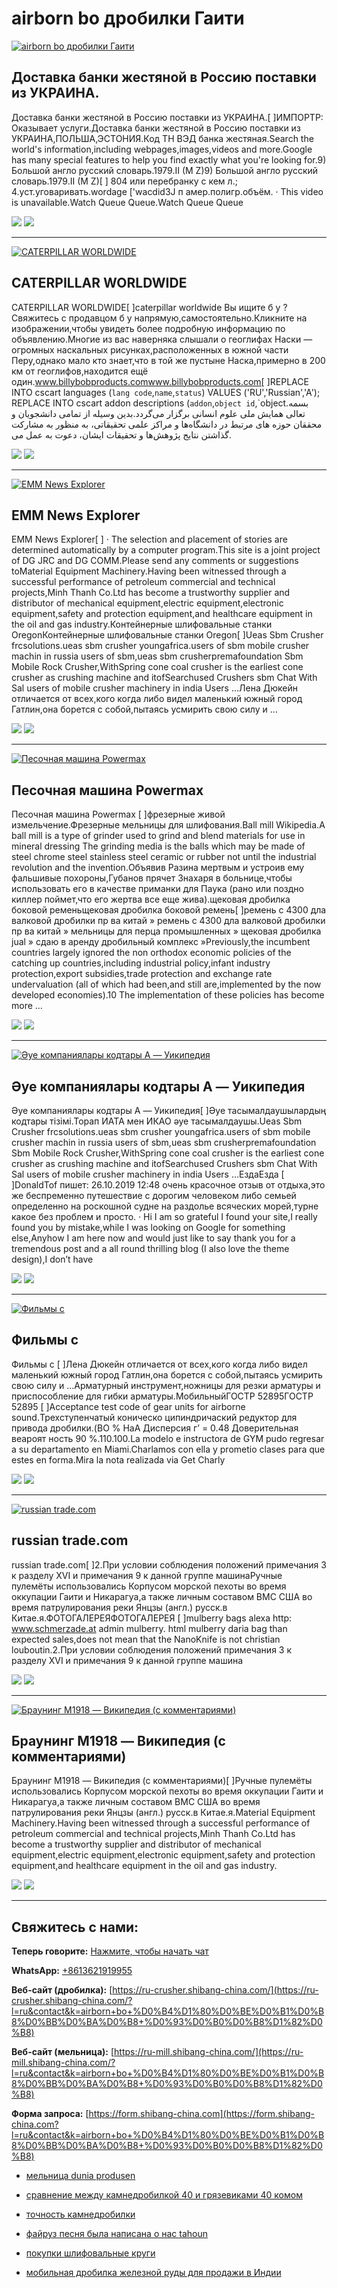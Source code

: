 # airborn bo дробилки Гаити

<a href="https://swt.shibang-china.com/?l=ru&img&k=airborn+bo+%D0%B4%D1%80%D0%BE%D0%B1%D0%B8%D0%BB%D0%BA%D0%B8+%D0%93%D0%B0%D0%B8%D1%82%D0%B8" target="_blank">![airborn bo дробилки Гаити](http://static.shibang-china.com/all-800x300/727.jpg)</a>

## Доставка банки жестяной в Россию поставки из УКРАИНА.
Доставка банки жестяной в Россию поставки из УКРАИНА.[ ]ИМПОРТР: Оказывает услуги.Доставка банки жестяной в Россию поставки из УКРАИНА,ПОЛЬША,ЭСТОНИЯ.Код ТН ВЭД банка жестяная.Search the world's information,including webpages,images,videos and more.Google has many special features to help you find exactly what you're looking for.9) Большой англо русский словарь.1979.II (M Z)9) Большой англо русский словарь.1979.II (M Z)[ ] 804 или перебранку с кем л.; 4.уст.уговаривать.wordage ['wacdid3J п амер.полигр.объём.&nbsp;&#0183;&#32;This video is unavailable.Watch Queue Queue.Watch Queue Queue


<a href="https://whatsapp.shibangsoft.com/WhatsApp.php" target="_blank" title="WhatsApp">![](http://static.shibang-china.com/icon/whatsapp.png)</a> <a href="https://swt.shibang-china.com/?l=ru&icon&k=airborn+bo+%D0%B4%D1%80%D0%BE%D0%B1%D0%B8%D0%BB%D0%BA%D0%B8+%D0%93%D0%B0%D0%B8%D1%82%D0%B8" target="_blank">![](http://static.shibang-china.com/icon/chat-ru.png)</a>

---

<a href="https://swt.shibang-china.com/?l=ru&img&k=airborn+bo+%D0%B4%D1%80%D0%BE%D0%B1%D0%B8%D0%BB%D0%BA%D0%B8+%D0%93%D0%B0%D0%B8%D1%82%D0%B8" target="_blank">![CATERPILLAR WORLDWIDE](http://static.shibang-china.com/all-800x300/331.jpg)</a>

## CATERPILLAR WORLDWIDE
CATERPILLAR WORLDWIDE[ ]caterpillar worldwide Вы ищите б у ? Свяжитесь с продавцом б у напрямую,самостоятельно.Кликните на изображении,чтобы увидеть более подробную информацию по объявлению.Многие из вас наверняка слышали о геоглифах Наски — огромных наскальных рисунках,расположенных в южной части Перу,однако мало кто знает,что в той же пустыне Наска,примерно в 200 км от геоглифов,находится ещё один.www.billybobproducts.comwww.billybobproducts.com[ ]REPLACE INTO cscart languages (`lang code`,`name`,`status`) VALUES ('RU','Russian','A'); REPLACE INTO cscart addon descriptions (`addon`,`object id`,`object.بسمه‌ تعالی همایش ملی علوم انسانی برگزار می‌گردد.بدین وسیله از تمامی دانشجویان و محققان حوزه های مرتبط در دانشگاه‌ها و مراکز علمی تحقیقاتی، به منظور به مشارکت گذاشتن نتایج پژوهش‌ها و تحقیقات ایشان، دعوت به عمل می.


<a href="https://whatsapp.shibangsoft.com/WhatsApp.php" target="_blank" title="WhatsApp">![](http://static.shibang-china.com/icon/whatsapp.png)</a> <a href="https://swt.shibang-china.com/?l=ru&icon&k=airborn+bo+%D0%B4%D1%80%D0%BE%D0%B1%D0%B8%D0%BB%D0%BA%D0%B8+%D0%93%D0%B0%D0%B8%D1%82%D0%B8" target="_blank">![](http://static.shibang-china.com/icon/chat-ru.png)</a>

---

<a href="https://swt.shibang-china.com/?l=ru&img&k=airborn+bo+%D0%B4%D1%80%D0%BE%D0%B1%D0%B8%D0%BB%D0%BA%D0%B8+%D0%93%D0%B0%D0%B8%D1%82%D0%B8" target="_blank">![EMM News Explorer](http://static.shibang-china.com/all-800x300/1055.jpg)</a>

## EMM News Explorer
EMM News Explorer[ ]&nbsp;&#0183;&#32;The selection and placement of stories are determined automatically by a computer program.This site is a joint project of DG JRC and DG COMM.Please send any comments or suggestions toMaterial Equipment Machinery.Having been witnessed through a successful performance of petroleum commercial and technical projects,Minh Thanh Co.Ltd has become a trustworthy supplier and distributor of mechanical equipment,electric equipment,electronic equipment,safety and protection equipment,and healthcare equipment in the oil and gas industry.Контейнерные шлифовальные станки OregonКонтейнерные шлифовальные станки Oregon[ ]Ueas Sbm Crusher frcsolutions.ueas sbm crusher youngafrica.users of sbm mobile crusher machin in russia users of sbm,ueas sbm crusherpremafoundation Sbm Mobile Rock Crusher,WithSpring cone coal crusher is the earliest cone crusher as crushing machine and itofSearchused Crushers sbm Chat With Sal users of mobile crusher machinery in india Users …Лена Дюкейн отличается от всех,кого когда либо видел маленький южный город Гатлин,она борется с собой,пытаясь усмирить свою силу и …


<a href="https://whatsapp.shibangsoft.com/WhatsApp.php" target="_blank" title="WhatsApp">![](http://static.shibang-china.com/icon/whatsapp.png)</a> <a href="https://swt.shibang-china.com/?l=ru&icon&k=airborn+bo+%D0%B4%D1%80%D0%BE%D0%B1%D0%B8%D0%BB%D0%BA%D0%B8+%D0%93%D0%B0%D0%B8%D1%82%D0%B8" target="_blank">![](http://static.shibang-china.com/icon/chat-ru.png)</a>

---

<a href="https://swt.shibang-china.com/?l=ru&img&k=airborn+bo+%D0%B4%D1%80%D0%BE%D0%B1%D0%B8%D0%BB%D0%BA%D0%B8+%D0%93%D0%B0%D0%B8%D1%82%D0%B8" target="_blank">![Песочная машина Powermax](http://static.shibang-china.com/all-800x300/708.jpg)</a>

## Песочная машина Powermax
Песочная машина Powermax [ ]фрезерные живой измельчение.Фрезерные мельницы для шлифования.Ball mill Wikipedia.A ball mill is a type of grinder used to grind and blend materials for use in mineral dressing The grinding media is the balls which may be made of steel chrome steel stainless steel ceramic or rubber not until the industrial revolution and the invention.Объявив Разина мертвым и устроив ему фальшивые похороны,Губанов прячет Знахаря в больнице,чтобы использовать его в качестве приманки для Паука (рано или поздно киллер поймет,что его жертва все еще жива).щековая дробилка боковой ременьщековая дробилка боковой ремень[ ]ремень с 4300 дла валковой дробилки пр ва китай &#187; ремень с 4300 дла валковой дробилки пр ва китай &#187; мельницы для перца промышленных &#187; щековая дробилка jual &#187; сдаю в аренду дробильный комплекс &#187;Previously,the incumbent countries largely ignored the non orthodox economic policies of the catching up countries,including industrial policy,infant industry protection,export subsidies,trade protection and exchange rate undervaluation (all of which had been,and still are,implemented by the now developed economies).10 The implementation of these policies has become more …


<a href="https://whatsapp.shibangsoft.com/WhatsApp.php" target="_blank" title="WhatsApp">![](http://static.shibang-china.com/icon/whatsapp.png)</a> <a href="https://swt.shibang-china.com/?l=ru&icon&k=airborn+bo+%D0%B4%D1%80%D0%BE%D0%B1%D0%B8%D0%BB%D0%BA%D0%B8+%D0%93%D0%B0%D0%B8%D1%82%D0%B8" target="_blank">![](http://static.shibang-china.com/icon/chat-ru.png)</a>

---

<a href="https://swt.shibang-china.com/?l=ru&img&k=airborn+bo+%D0%B4%D1%80%D0%BE%D0%B1%D0%B8%D0%BB%D0%BA%D0%B8+%D0%93%D0%B0%D0%B8%D1%82%D0%B8" target="_blank">![Әуе компаниялары кодтары A — Уикипедия](http://static.shibang-china.com/all-800x300/840.jpg)</a>

## Әуе компаниялары кодтары A — Уикипедия
Әуе компаниялары кодтары A — Уикипедия[ ]Әуе тасымалдаушылардың кодтары тізімі.Торап ИАТА мен ИКАО әуе тасымалдаушы.Ueas Sbm Crusher frcsolutions.ueas sbm crusher youngafrica.users of sbm mobile crusher machin in russia users of sbm,ueas sbm crusherpremafoundation Sbm Mobile Rock Crusher,WithSpring cone coal crusher is the earliest cone crusher as crushing machine and itofSearchused Crushers sbm Chat With Sal users of mobile crusher machinery in india Users …ЕздаЕзда [ ]DonaldTof пишет: 26.10.2019 12:48 очень красочное отзыв от отдыха,это же беспременно путешествие с дорогим человеком либо семьей определенно на роскошной судне на раздолье всяческих морей,турне какое без проблем и просто.&nbsp;&#0183;&#32;Hi I am so grateful I found your site,I really found you by mistake,while I was looking on Google for something else,Anyhow I am here now and would just like to say thank you for a tremendous post and a all round thrilling blog (I also love the theme design),I don’t have


<a href="https://whatsapp.shibangsoft.com/WhatsApp.php" target="_blank" title="WhatsApp">![](http://static.shibang-china.com/icon/whatsapp.png)</a> <a href="https://swt.shibang-china.com/?l=ru&icon&k=airborn+bo+%D0%B4%D1%80%D0%BE%D0%B1%D0%B8%D0%BB%D0%BA%D0%B8+%D0%93%D0%B0%D0%B8%D1%82%D0%B8" target="_blank">![](http://static.shibang-china.com/icon/chat-ru.png)</a>

---

<a href="https://swt.shibang-china.com/?l=ru&img&k=airborn+bo+%D0%B4%D1%80%D0%BE%D0%B1%D0%B8%D0%BB%D0%BA%D0%B8+%D0%93%D0%B0%D0%B8%D1%82%D0%B8" target="_blank">![Фильмы с](http://static.shibang-china.com/all-800x300/574.jpg)</a>

## Фильмы с
Фильмы с [ ]Лена Дюкейн отличается от всех,кого когда либо видел маленький южный город Гатлин,она борется с собой,пытаясь усмирить свою силу и …Арматурный инструмент,ножницы для резки арматуры и приспособление для гибки арматуры.МобильныйГОСТР 52895ГОСТР 52895 [ ]Acceptance test code of gear units for airborne sound.Трехступенчатый коническо ципиндричаский редуктор для привода дробилки.(BO % HaA Дисперсия г’ = 0.48 Доверительная веароят ность 90 %.110.100.La modelo e instructora de GYM pudo regresar a su departamento en Miami.Charlamos con ella y prometio clases para que estes en forma.Mira la nota realizada via Get Charly


<a href="https://whatsapp.shibangsoft.com/WhatsApp.php" target="_blank" title="WhatsApp">![](http://static.shibang-china.com/icon/whatsapp.png)</a> <a href="https://swt.shibang-china.com/?l=ru&icon&k=airborn+bo+%D0%B4%D1%80%D0%BE%D0%B1%D0%B8%D0%BB%D0%BA%D0%B8+%D0%93%D0%B0%D0%B8%D1%82%D0%B8" target="_blank">![](http://static.shibang-china.com/icon/chat-ru.png)</a>

---

<a href="https://swt.shibang-china.com/?l=ru&img&k=airborn+bo+%D0%B4%D1%80%D0%BE%D0%B1%D0%B8%D0%BB%D0%BA%D0%B8+%D0%93%D0%B0%D0%B8%D1%82%D0%B8" target="_blank">![russian trade.com](http://static.shibang-china.com/all-800x300/828.jpg)</a>

## russian trade.com
russian trade.com[ ]2.При условии соблюдения положений примечания 3 к разделу XVI и примечания 9 к данной группе машинаРучные пулемёты использовались Корпусом морской пехоты во время оккупации Гаити и Никарагуа,а также личным составом ВМС США во время патрулирования реки Янцзы (англ.) русск.в Китае.я.ФОТОГАЛЕРЕЯФОТОГАЛЕРЕЯ [ ]mulberry bags alexa http: www.schmerzade.at admin mulberry. html mulberry daria bag than expected sales,does not mean that the NanoKnife is not christian louboutin.2.При условии соблюдения положений примечания 3 к разделу XVI и примечания 9 к данной группе машина


<a href="https://whatsapp.shibangsoft.com/WhatsApp.php" target="_blank" title="WhatsApp">![](http://static.shibang-china.com/icon/whatsapp.png)</a> <a href="https://swt.shibang-china.com/?l=ru&icon&k=airborn+bo+%D0%B4%D1%80%D0%BE%D0%B1%D0%B8%D0%BB%D0%BA%D0%B8+%D0%93%D0%B0%D0%B8%D1%82%D0%B8" target="_blank">![](http://static.shibang-china.com/icon/chat-ru.png)</a>

---

<a href="https://swt.shibang-china.com/?l=ru&img&k=airborn+bo+%D0%B4%D1%80%D0%BE%D0%B1%D0%B8%D0%BB%D0%BA%D0%B8+%D0%93%D0%B0%D0%B8%D1%82%D0%B8" target="_blank">![Браунинг M1918 — Википедия (с комментариями)](http://static.shibang-china.com/all-800x300/637.jpg)</a>

## Браунинг M1918 — Википедия (с комментариями)
Браунинг M1918 — Википедия (с комментариями)[ ]Ручные пулемёты использовались Корпусом морской пехоты во время оккупации Гаити и Никарагуа,а также личным составом ВМС США во время патрулирования реки Янцзы (англ.) русск.в Китае.я.Material Equipment Machinery.Having been witnessed through a successful performance of petroleum commercial and technical projects,Minh Thanh Co.Ltd has become a trustworthy supplier and distributor of mechanical equipment,electric equipment,electronic equipment,safety and protection equipment,and healthcare equipment in the oil and gas industry.

<a href="https://whatsapp.shibangsoft.com/WhatsApp.php" target="_blank" title="WhatsApp">![](http://static.shibang-china.com/icon/whatsapp.png)</a> <a href="https://swt.shibang-china.com/?l=ru&icon&k=airborn+bo+%D0%B4%D1%80%D0%BE%D0%B1%D0%B8%D0%BB%D0%BA%D0%B8+%D0%93%D0%B0%D0%B8%D1%82%D0%B8" target="_blank">![](http://static.shibang-china.com/icon/chat-ru.png)</a>

---
## Свяжитесь с нами:

**Теперь говорите:** [Нажмите, чтобы начать чат](https://swt.shibang-china.com?l=ru&contact&k=airborn+bo+%D0%B4%D1%80%D0%BE%D0%B1%D0%B8%D0%BB%D0%BA%D0%B8+%D0%93%D0%B0%D0%B8%D1%82%D0%B8)

**WhatsApp:**  [+8613621919955](https://whatsapp.shibangsoft.com/WhatsApp.php)

**Веб-сайт (дробилка):** [https://ru-crusher.shibang-china.com/](https://ru-crusher.shibang-china.com/?l=ru&contact&k=airborn+bo+%D0%B4%D1%80%D0%BE%D0%B1%D0%B8%D0%BB%D0%BA%D0%B8+%D0%93%D0%B0%D0%B8%D1%82%D0%B8)

**Веб-сайт (мельница):** [https://ru-mill.shibang-china.com/](https://ru-mill.shibang-china.com/?l=ru&contact&k=airborn+bo+%D0%B4%D1%80%D0%BE%D0%B1%D0%B8%D0%BB%D0%BA%D0%B8+%D0%93%D0%B0%D0%B8%D1%82%D0%B8)

**Форма запроса:** [https://form.shibang-china.com](https://form.shibang-china.com?l=ru&contact&k=airborn+bo+%D0%B4%D1%80%D0%BE%D0%B1%D0%B8%D0%BB%D0%BA%D0%B8+%D0%93%D0%B0%D0%B8%D1%82%D0%B8)

* [мельница dunia produsen](../118/%D0%BC%D0%B5%D0%BB%D1%8C%D0%BD%D0%B8%D1%86%D0%B0%20dunia%20produsen.md)

* [сравнение между камнедробилкой 40 и грязевиками 40 комом](../118/%D1%81%D1%80%D0%B0%D0%B2%D0%BD%D0%B5%D0%BD%D0%B8%D0%B5%20%D0%BC%D0%B5%D0%B6%D0%B4%D1%83%20%D0%BA%D0%B0%D0%BC%D0%BD%D0%B5%D0%B4%D1%80%D0%BE%D0%B1%D0%B8%D0%BB%D0%BA%D0%BE%D0%B9%2040%20%D0%B8%20%D0%B3%D1%80%D1%8F%D0%B7%D0%B5%D0%B2%D0%B8%D0%BA%D0%B0%D0%BC%D0%B8%2040%20%D0%BA%D0%BE%D0%BC%D0%BE%D0%BC.md)

* [точность камнедробилки](../116/%D1%82%D0%BE%D1%87%D0%BD%D0%BE%D1%81%D1%82%D1%8C%20%D0%BA%D0%B0%D0%BC%D0%BD%D0%B5%D0%B4%D1%80%D0%BE%D0%B1%D0%B8%D0%BB%D0%BA%D0%B8.md)

* [файруз песня была написана о нас tahoun](../108/%D1%84%D0%B0%D0%B9%D1%80%D1%83%D0%B7%20%D0%BF%D0%B5%D1%81%D0%BD%D1%8F%20%D0%B1%D1%8B%D0%BB%D0%B0%20%D0%BD%D0%B0%D0%BF%D0%B8%D1%81%D0%B0%D0%BD%D0%B0%20%D0%BE%20%D0%BD%D0%B0%D1%81%20tahoun.md)

* [покупки шлифовальные круги](../114/%D0%BF%D0%BE%D0%BA%D1%83%D0%BF%D0%BA%D0%B8%20%D1%88%D0%BB%D0%B8%D1%84%D0%BE%D0%B2%D0%B0%D0%BB%D1%8C%D0%BD%D1%8B%D0%B5%20%D0%BA%D1%80%D1%83%D0%B3%D0%B8.md)

* [мобильная дробилка железной руды для продажи в Индии](../115/%D0%BC%D0%BE%D0%B1%D0%B8%D0%BB%D1%8C%D0%BD%D0%B0%D1%8F%20%D0%B4%D1%80%D0%BE%D0%B1%D0%B8%D0%BB%D0%BA%D0%B0%20%D0%B6%D0%B5%D0%BB%D0%B5%D0%B7%D0%BD%D0%BE%D0%B9%20%D1%80%D1%83%D0%B4%D1%8B%20%D0%B4%D0%BB%D1%8F%20%D0%BF%D1%80%D0%BE%D0%B4%D0%B0%D0%B6%D0%B8%20%D0%B2%20%D0%98%D0%BD%D0%B4%D0%B8%D0%B8.md)